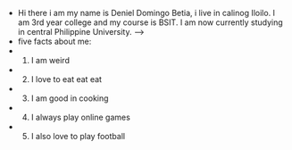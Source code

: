 
- Hi there i am my name is Deniel Domingo Betia, i live in calinog Iloilo. I am 3rd year college and my course is BSIT. I am now currently studying in central Philippine University.
-->
- five facts about me:
- 1. I am weird
- 2. I love to eat eat eat
- 3. I am good in cooking
- 4. I always play online games
- 5. I also love to play football
